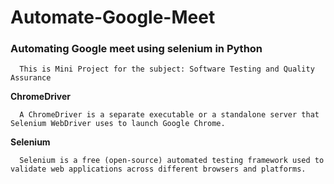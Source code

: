 # Automate-Google-Meet
### Automating Google meet using selenium in Python
      
      This is Mini Project for the subject: Software Testing and Quality Assurance

**ChromeDriver**

      A ChromeDriver is a separate executable or a standalone server that Selenium WebDriver uses to launch Google Chrome.
      
**Selenium**

      Selenium is a free (open-source) automated testing framework used to validate web applications across different browsers and platforms.
